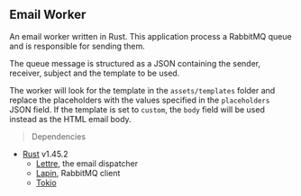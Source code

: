 Email Worker
---

An email worker written in Rust. This application process a RabbitMQ queue and is responsible for sending them.

The queue message is structured as a JSON containing the sender, receiver, subject and the template to be used. 

The worker will look for the template in the `assets/templates` folder and replace the placeholders with the values specified in the `placeholders` JSON field. If the template is set to `custom`, the `body` field will be used instead as the HTML email body.

> Dependencies
* [Rust](https://github.com/rust-lang/rust) v1.45.2
  * [Lettre](https://github.com/lettre/lettre), the email dispatcher
  * [Lapin](https://github.com/CleverCloud/lapin), RabbitMQ client
  * [Tokio](https://github.com/tokio-rs/tokio)